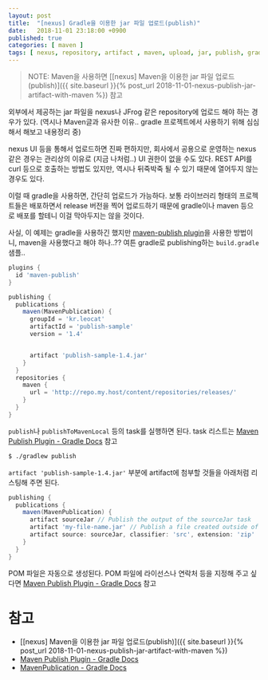 ```yaml
---
layout: post
title:  "[nexus] Gradle을 이용한 jar 파일 업로드(publish)"
date:   2018-11-01 23:18:00 +0900
published: true
categories: [ maven ]
tags: [ nexus, repository, artifact , maven, upload, jar, publish, gradle ]
---
```


> NOTE: Maven을 사용하면 [[nexus] Maven을 이용한 jar 파일 업로드(publish)]({{ site.baseurl }}{% post_url 2018-11-01-nexus-publish-jar-artifact-with-maven %}) 참고

외부에서 제공하는 jar 파일을 nexus나 JFrog 같은 repository에 업로드 해야 하는 경우가 있다. (역시나 Maven글과 유사한 이유.. gradle 프로젝트에서 사용하기 위해 심심해서 해보고 내용정리 중)

nexus UI 등을 통해서 업로드하면 진짜 편하지만, 회사에서 공용으로 운영하는 nexus 같은 경우는 관리상의 이유로 (지금 나처럼..) UI 권한이 없을 수도 있다. REST API를 curl 등으로 호출하는 방법도 있지만, 역시나 뒤죽박죽 될 수 있기 때문에 열어두지 않는 경우도 있다.

이럴 때 gradle을 사용하면, 간단히 업로드가 가능하다. 보통 라이브러리 형태의 프로젝트들은 배포하면서 release 버전을 찍어 업로드하기 때문에 gradle이나 maven 등으로 배포를 할테니 이걸 막아두지는 않을 것이다.

사실, 이 예제는 gradle을 사용하긴 했지만 [maven-publish plugin](https://docs.gradle.org/current/userguide/publishing_maven.html)을 사용한 방법이니, maven을 사용했다고 해야 하나..?? 여튼 gradle로 publishing하는 `build.gradle` 샘플..

```groovy
plugins {
  id 'maven-publish'
}

publishing {
  publications {
    maven(MavenPublication) {
      groupId = 'kr.leocat'
      artifactId = 'publish-sample'
      version = '1.4'


      artifact 'publish-sample-1.4.jar'
    }
  }
  repositories {
    maven {
      url = 'http://repo.my.host/content/repositories/releases/'
    }
  }
}
```

`publish`나 `publishToMavenLocal` 등의 task를 실행하면 된다. task 리스트는 [Maven Publish Plugin - Gradle Docs](https://docs.gradle.org/current/userguide/publishing_maven.html#publishing_maven:tasks) 참고

```bash
$ ./gradlew publish
```

`artifact 'publish-sample-1.4.jar'` 부분에 artifact에 첨부할 것들을 아래처럼 리스팅해 주면 된다.

```groovy
publishing {
  publications {
    maven(MavenPublication) {
      artifact sourceJar // Publish the output of the sourceJar task
      artifact 'my-file-name.jar' // Publish a file created outside of the build
      artifact source: sourceJar, classifier: 'src', extension: 'zip'
    }
  }
}
```

POM 파일은 자동으로 생성된다. POM 파일에 라이선스나 연락처 등을 지정해 주고 싶다면
[Maven Publish Plugin - Gradle Docs](https://docs.gradle.org/current/userguide/publishing_maven.html#sec:modifying_the_generated_pom) 참고


# 참고

- [[nexus] Maven을 이용한 jar 파일 업로드(publish)]({{ site.baseurl }}{% post_url 2018-11-01-nexus-publish-jar-artifact-with-maven %})
- [Maven Publish Plugin - Gradle Docs](https://docs.gradle.org/current/userguide/publishing_maven.html)
- [MavenPublication - Gradle Docs](https://docs.gradle.org/current/dsl/org.gradle.api.publish.maven.MavenPublication.html)
